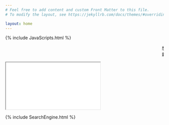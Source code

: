 ```yaml
---
# Feel free to add content and custom Front Matter to this file.
# To modify the layout, see https://jekyllrb.com/docs/themes/#overriding-theme-defaults

layout: home
---
```


{% include JavaScripts.html %}

<audio src="/include/BGM/Index_BGM.mp3" autoplay></audio>

<marquee>想把你手牵,漫步在海边看浪花一片.  --源自:咸咸的</marquee>  
<marquee>新增了微博客.</marquee>  

<iframe src="/posts/2021/12/17/TwiTalks.html"></iframe>

{% include SearchEngine.html %}
